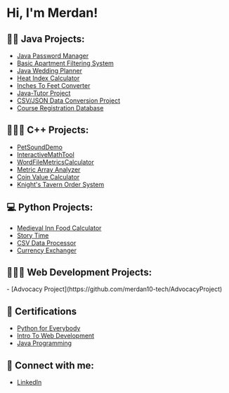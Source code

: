 <h1>Hi, I'm Merdan! </h1>

<h2>👨‍💻 Java Projects:</h2>

  - [Java Password Manager](https://github.com/merdan10-tech/PasswordManager_Project)
  - [Basic Apartment Filtering System](https://github.com/merdan10-tech/BasicApartmentFiltering_Project)
  - [Java Wedding Planner](https://github.com/merdan10-tech/JavaWeddingPlanner_Project)
  - [Heat Index Calculator](https://github.com/merdan10-tech/HeatIndexCalculator_Project)
  - [Inches To Feet Converter](https://github.com/merdan10-tech/InchesToFeetConverter_Project)
  - [Java-Tutor Project](https://github.com/merdan10-tech/Java-Tutor-)
  - [CSV/JSON Data Conversion Project](https://github.com/merdan10-tech/cs310-project1-sp24)
  - [Course Registration Database](https://github.com/merdan10-tech/cs310-course-database-sp24)

<h2>🧑🏻‍💻 C++ Projects:</h2>

  - [PetSoundDemo](https://github.com/merdan10-tech/PetSoundDemo_Project)
  - [InteractiveMathTool](https://github.com/merdan10-tech/IteractiveMathTool_Project/blob/main/README.md)
  - [WordFileMetricsCalculator](https://github.com/merdan10-tech/WordFileMetricsCalculator_Project)
  - [Metric Array Analyzer](https://github.com/merdan10-tech/MetricArrayAnalyzer_Project/blob/main/README.md)
  - [Coin Value Calculator](https://github.com/merdan10-tech/CoinValueCalculator_Project/blob/main/README.md)
  - [Knight's Tavern Order System](https://github.com/merdan10-tech/Knight-sTavernOrderSystem_Project/blob/main/README.md)
    
<h2>💻 Python Projects:</h2>

  - [Medieval Inn Food Calculator](https://github.com/merdan10-tech/MedievalInnFoodCalculator_Project/blob/main/README.md)
  - [Story Time](https://github.com/merdan10-tech/StoryTime_Project/blob/main/README.md)
  - [CSV Data Processor](https://github.com/merdan10-tech/CSVDataProcessor_Project)
  - [Currency Exchanger](https://github.com/merdan10-tech/CurrencyExchanger_Project/blob/main/README.md)

<h2>🧑🏽‍💻 Web Development Projects:</h2>
  - [Advocacy Project](https://github.com/merdan10-tech/AdvocacyProject)

<h2>📑 Certifications</h2>

  - [Python for Everybody](https://i.imgur.com/k3I3D4x.png)
  - [Intro To Web Development](https://imgur.com/a/0hz2jma.png)
  - [Java Programming](https://imgur.com/WaewUij.png)


<h2> 🤳 Connect with me:</h2>

  - [LinkedIn](https://www.linkedin.com/in/merdan-garlyyev-676125234/)


<!--
**joshmadakor1/joshmadakor1** is a ✨ _special_ ✨ repository because its `README.md` (this file) appears on your GitHub profile.

Here are some ideas to get you started:

- 🔭 I’m currently working on ...
- 🌱 I’m currently learning ...
- 👯 I’m looking to collaborate on ...
- 🤔 I’m looking for help with ...
- 💬 Ask me about ...
- 📫 How to reach me: ...
- 😄 Pronouns: ...
- ⚡ Fun fact: ...
-->
